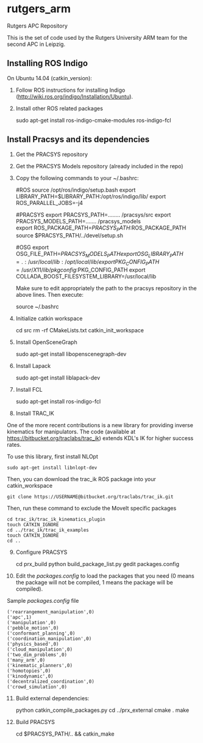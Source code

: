 # rutgers_arm

Rutgers APC Repository

This is the set of code used by the Rutgers University ARM team for the second APC in Leipzig. 


## Installing ROS Indigo

On Ubuntu 14.04 (catkin_version):

1) Follow ROS instructions for installing Indigo (http://wiki.ros.org/indigo/Installation/Ubuntu).

2) Install other ROS related packages

    sudo apt-get install ros-indigo-cmake-modules ros-indigo-fcl

## Install Pracsys and its dependencies

1) Get the PRACSYS repository

2) Get the PRACSYS Models repository (already included in the repo)

3) Copy the following commands to your ~/.bashrc:

    #ROS
    source /opt/ros/indigo/setup.bash
    export LIBRARY_PATH=$LIBRARY_PATH:/opt/ros/indigo/lib/
    export ROS_PARALLEL_JOBS=-j4

    #PRACSYS
    export PRACSYS_PATH=........ /pracsys/src
    export PRACSYS_MODELS_PATH=....... /pracsys_models   
    export ROS_PACKAGE_PATH=$PRACSYS_PATH:$ROS_PACKAGE_PATH
    source $PRACSYS_PATH/../devel/setup.sh

    #OSG
    export OSG_FILE_PATH=$PRACSYS_MODELS_PATH
    export OSG_LIBRARY_PATH=.:/usr/local/lib:/opt/local/lib/
    export PKG_CONFIG_PATH=/usr/X11/lib/pkgconfig:$PKG_CONFIG_PATH
    export COLLADA_BOOST_FILESYSTEM_LIBRARY=/usr/local/lib

   Make sure to edit appropriately the path to the pracsys repository in the above lines. Then execute:

    source ~/.bashrc

4) Initialize catkin workspace

    cd src
    rm -rf CMakeLists.txt
    catkin_init_workspace 

5) Install OpenSceneGraph

    sudo apt-get install libopenscenegraph-dev

6) Install Lapack

    sudo apt-get install liblapack-dev 


7) Install FCL

    sudo apt-get install ros-indigo-fcl

8) Install TRAC_IK

One of the more recent contributions is a new library for providing inverse kinematics for manipulators. The code (available at https://bitbucket.org/traclabs/trac_ik) extends KDL's IK for higher success rates.

To use this library, first install NLOpt

    sudo apt-get install libnlopt-dev

Then, you can download the trac_ik ROS package into your catkin_workspace

    git clone https://USERNAME@bitbucket.org/traclabs/trac_ik.git

Then, run these command to exclude the MoveIt specific packages

    cd trac_ik/trac_ik_kinematics_plugin
    touch CATKIN_IGNORE
    cd ../trac_ik/trac_ik_examples
    touch CATKIN_IGNORE
    cd ..

9) Configure PRACSYS

    cd prx_build
    python build_package_list.py
    gedit packages.config

10) Edit the *packages.config* to load the packages that you need (0 means the package will not be compiled, 1 means the package will be compiled).

Sample *packages.config* file

    ('rearrangement_manipulation',0)
    ('apc',1)
    ('manipulation',0)
    ('pebble_motion',0)
    ('conformant_planning',0)
    ('coordination_manipulation',0)
    ('physics_based',0)
    ('cloud_manipulation',0)
    ('two_dim_problems',0)
    ('many_arm',0)
    ('kinematic_planners',0)
    ('homotopies',0)
    ('kinodynamic',0)
    ('decentralized_coordination',0)
    ('crowd_simulation',0)

11) Build external dependencies:

    python catkin_compile_packages.py
    cd ../prx_external 
    cmake .
    make

12) Build PRACSYS

    cd $PRACSYS_PATH/.. && catkin_make



